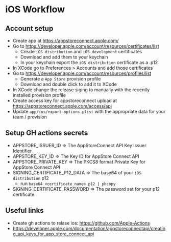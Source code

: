 # iOS Workflow

## Account setup
* Create app at https://appstoreconnect.apple.com/
* Go to https://developer.apple.com/account/resources/certificates/list
  * Create `iOS distribution` and `iOS development` certificates
  * Download and add them to your keychain
  * In your keychain export the `iOS distribution` certificate as a .p12
* In XCode go to Preferences > Accounts and add those certificates
* Go to https://developer.apple.com/account/resources/profiles/list
  * Generate a `App Store` provision profile
  * Download and double click to add it to XCode
* In XCode change the release siging to manually with the recently installed provision profile
* Create access key for appstoreconnect upload at https://appstoreconnect.apple.com/access/api
* Update `app/ios/export-options.plist` with the appropriate data for your team / provision

## Setup GH actions secrets
* APPSTORE_ISSUER_ID => The AppStoreConnect API Key Issuer Identifier
* APPSTORE_KEY_ID => The Key ID for AppStore Connect API
* APPSTORE_PRIVATE_KEY => The PKCS8 format Private Key for AppStore Connect API
* SIGNING_CERTIFICATE_P12_DATA => The base64 of your `iOS distribution` p12
  * run `base64 <certificate_name>.p12 | pbcopy`
* SIGNING_CERTIFICATE_PASSWORD => The password set for your p12 certificate


## Useful links
* Create gh actions to relase ios: https://github.com/Apple-Actions
* https://developer.apple.com/documentation/appstoreconnectapi/creating_api_keys_for_app_store_connect_api
